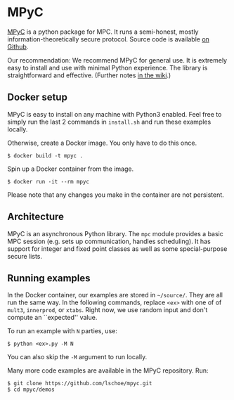 # MPyC

[MPyC](https://www.win.tue.nl/~berry/mpyc/) is a python package for MPC. It runs a semi-honest, mostly information-theoretically secure protocol. Source code is available [on Github](https://github.com/lschoe/mpyc).

Our recommendation: We recommend MPyC for general use. It is extremely easy to install and use with minimal Python experience. The library is straightforward and effective. (Further notes [in the wiki](https://github.com/MPC-SoK/frameworks/wiki/MPyC).)


## Docker setup

MPyC is easy to install on any machine with Python3 enabled. Feel free to simply run the last 2 commands in `install.sh` and run these examples locally.

Otherwise, create a Docker image. You only have to do this once.
```
$ docker build -t mpyc .
```
Spin up a Docker container from the image. 
```
$ docker run -it --rm mpyc 
```
Please note that any changes you make in the container are not persistent.

## Architecture

MPyC is an asynchronous Python library. The `mpc` module provides a basic MPC session (e.g. sets up communication, handles scheduling). It has support for integer and fixed point classes as well as some special-purpose secure lists. 

## Running examples

In the Docker container, our examples are stored in `~/source/`. 
They are all run the same way. In the following commands, replace `<ex>` with one of of `mult3`, `innerprod`, or `xtabs`.
Right now, we use random input and don't compute an ``expected'' value.

To run an example with `N` parties, use:
```
$ python <ex>.py -M N
```
You can also skip the `-M` argument to run locally.

Many more code examples are available in the MPyC repository. Run:
```
$ git clone https://github.com/lschoe/mpyc.git
$ cd mpyc/demos
```
